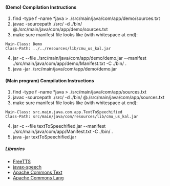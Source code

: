 #### (Demo) Compilation Instructions

1. find -type f -name *java > ./src/main/java/com/app/demo/sources.txt
2. javac -sourcepath ./src/ -d ./bin/ @./src/main/java/com/app/demo/sources.txt
3. make sure manifest file looks like (with whitespace at end):

```
Main-Class: Demo
Class-Path: ../../resources/lib/cmu_us_kal.jar

```
4. jar -c --file ./src/main/java/com/app/demo/demo.jar --manifest ./src/main/java/com/app/demo/Manifest.txt -C ./bin/ .
5. java -jar ./src/main/java/com/app/demo/demo.jar

#### (Main program) Compilation Instructions

1. find -type f -name *java > ./src/main/java/com/app/sources.txt
2. javac -sourcepath ./src/ -d ./bin/ @./src/main/java/com/app/sources.txt
3. make sure manifest file looks like (with whitespace at end):

```
Main-Class: src.main.java.com.app.TextToSpeechified
Class-Path: src/main/java/com/resources/lib/cmu_us_kal.jar

```
4. jar -c --file textToSpeechified.jar --manifest ./src/main/java/com/app/Manifest.txt -C ./bin/ .
5. java -jar textToSpeechified.jar

##### Libraries

- [FreeTTS](https://freetts.sourceforge.io/)
- [javax-speech](https://github.com/umjammer/javax-speech)
- [Apache Commons Text](https://github.com/apache/commons-text/tree/master)
- [Apache Commons Lang](https://github.com/apache/commons-lang/tree/master)
